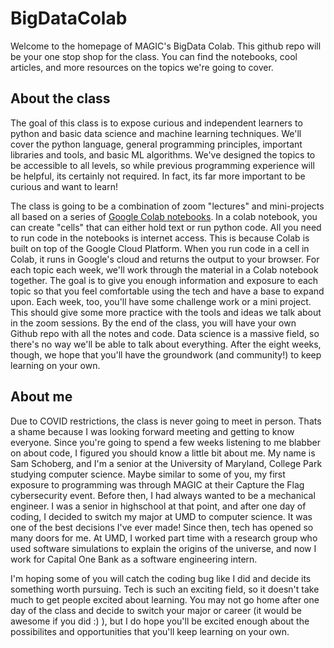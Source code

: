 # BigDataColab
Welcome to the homepage of MAGIC's BigData Colab. This github repo will be your one stop shop for the class. You can find the notebooks, cool articles, and more resources on the topics we're going to cover.

## About the class
The goal of this class is to expose curious and independent learners to python and basic data science and machine learning techniques. We'll cover the python language, general programming principles, important libraries and tools, and basic ML algorithms. We've designed the topics to be accessible to all levels, so while previous programming experience will be helpful, its certainly not required. In fact, its far more important to be curious and want to learn!

The class is going to be a combination of zoom "lectures" and mini-projects all based on a series of
[Google Colab notebooks](https://colab.research.google.com/notebooks/intro.ipynb). In a colab notebook, you can create "cells" that can either hold text or run python code. All you need to run code in the notebooks is internet access. This is because Colab is built on top of the Google Cloud Platform. When you run code in a cell in Colab, it runs in Google's cloud and returns the output to your browser. For each topic each week, we'll work through the material in a Colab notebook together. The goal is to give you enough information and exposure to each topic so that you feel comfortable using the tech and have a base to expand upon. Each week, too, you'll have some challenge work or a mini project. This should give some more practice with the tools and ideas we talk about in the zoom sessions. By the end of the class, you will have your own Github repo with all the notes and code. Data science is a massive field, so there's no way we'll be able to talk about everything. After the eight weeks, though, we hope that you'll have the groundwork (and community!) to keep learning on your own.

## About me
Due to COVID restrictions, the class is never going to meet in person. Thats a shame because I was looking forward meeting and getting to know everyone. Since you're going to spend a few weeks listening to me blabber on about code, I figured you should know a little bit about me. My name is Sam Schoberg, and I'm a senior at the University of Maryland, College Park studying computer science. Maybe similar to some of you, my first exposure to programming was through MAGIC at their Capture the Flag cybersecurity event. Before then, I had always wanted to be a mechanical engineer. I was a senior in highschool at that point, and after one day of coding, I decided to switch my major at UMD to computer science. It was one of the best decisions I've ever made! Since then, tech has opened so many doors for me. At UMD, I worked part time with a research group who used software simulations to explain the origins of the universe, and now I work for Capital One Bank as a software engineering intern. 

I'm hoping some of you will catch the coding bug like I did and decide its something worth pursuing. Tech is such an exciting field, so it doesn't take much to get people excited about learning. You may not go home after one day of the class and decide to switch your major or career (it would be awesome if you did :) ), but I do hope you'll be excited enough about the possibilites and opportunities that you'll keep learning on your own. 
